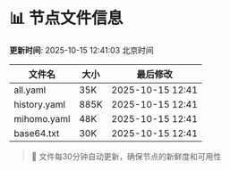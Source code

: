 # 📊 节点文件信息

**更新时间**: 2025-10-15 12:41:03 北京时间

| 文件名 | 大小 | 最后修改 |
|--------|------|----------|
| all.yaml | 35K | 2025-10-15 12:41 |
| history.yaml | 885K | 2025-10-15 12:41 |
| mihomo.yaml | 48K | 2025-10-15 12:41 |
| base64.txt | 30K | 2025-10-15 12:41 |

> 🔄 文件每30分钟自动更新，确保节点的新鲜度和可用性
